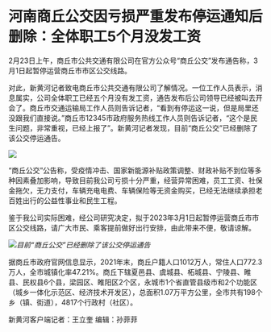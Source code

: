 # 河南商丘公交因亏损严重发布停运通知后删除：全体职工5个月没发工资

2月23日上午，商丘市公共交通有限公司在官方公众号“商丘公交”发布通告称，3月1日起暂停运营商丘市市区公交线路。

对此，新黄河记者致电商丘市公共交通有限公司了解情况。一位工作人员表示，消息属实，公司全体职工已经五个月没有发工资，通告发布后公司领导已经被叫去开会了。商丘市交通运输局工作人员则告诉记者，“看到有停运这一说，但是局里还没跟我们直接说。”商丘市12345市政府服务热线工作人员则告诉记者，“这个是民生问题，非常重视，已经上报了”。新黄河记者发现，目前“商丘公交”已经删除了该公交停运通告。

![](https://inews.gtimg.com/om_bt/O9g9ou0_tB3WHVPxUGPwvnXRiaTsC_fsU4Sqy2GUxBXagAA/1000)

“商丘公交”公告称，受疫情冲击、国家新能源补贴政策调整、财政补贴不到位等多种因素叠加影响，导致目前我公司亏损十分严重，经营异常困难，员工工资、社保金拖欠，无力支付，车辆充电电费、车辆保险等无资金购买，已经无法继续承担老百姓出行的公益性事业和民生工程。

鉴于我公司实际困难，经公司研究决定，拟于2023年3月1日起暂停运营商丘市市区公交线路，请广大市民、乘客提前做好出行安排，由此带来不便，敬请谅解。

![](https://inews.gtimg.com/om_bt/OqR3ghL9sxF4Bg9Tpy1IRG2HvfPMPUvBcNVdQYUfiui_8AA/1000)_目前“商丘公交”已经删除了该公交停运通告_

据商丘市政府官网信息显示，2021年末，商丘户籍人口1012万人，常住人口772.3万人，全市城镇化率47.21%。商丘下辖夏邑县、虞城县、柘城县、宁陵县、睢县、民权县6个县，梁园区、睢阳区2个区，永城市1个省直管县级市和2个功能区（城乡一体化示范区、经济技术开发区），总面积1.07万平方公里，全市共有198个乡（镇、街道），4817个行政村（社区）。

新黄河客户端记者：王立奎 编辑：孙菲菲

